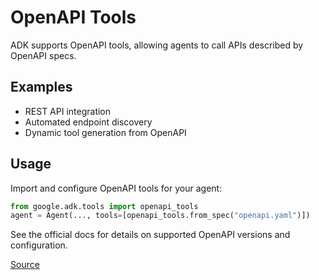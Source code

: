# OpenAPI Tools

ADK supports OpenAPI tools, allowing agents to call APIs described by OpenAPI specs.

## Examples
- REST API integration
- Automated endpoint discovery
- Dynamic tool generation from OpenAPI

## Usage
Import and configure OpenAPI tools for your agent:
```python
from google.adk.tools import openapi_tools
agent = Agent(..., tools=[openapi_tools.from_spec("openapi.yaml")])
```

See the official docs for details on supported OpenAPI versions and configuration.

[Source](https://google.github.io/adk-docs/tools/openapi-tools/) 